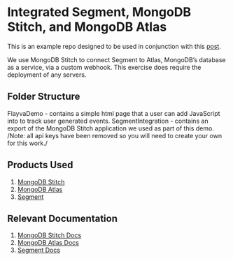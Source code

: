 # Integrated Segment, MongoDB Stitch, and MongoDB Atlas
This is an example repo designed to be used in conjunction with this [post](https://www.mongodb.com/blog/post/how-to-integrate-mongodb-atlas-and-segment-using-mongodb-stitch).

We use MongoDB Stitch to connect Segment to Atlas, MongoDB’s database as a service, via a custom webhook. This exercise does require the deployment of any servers.

## Folder Structure
FlayvaDemo - contains a simple html page that a user can add JavaScript into to track user generated events.
SegmentIntegration - contains an export of the MongoDB Stitch application we used as part of this demo. /Note: all api keys have been removed so you will need to create your own for this work./

## Products Used
1. [MongoDB Stitch](https://www.mongodb.com/stitch)
2. [MongoDB Atlas](https://www.mongodb.com/atlas)
3. [Segment](https://segment.com)

## Relevant Documentation
1. [MongoDB Stitch Docs](https://docs.mongodb.com/stitch/)
2. [MongoDB Atlas Docs](https://docs.atlas.mongodb.com/)
3. [Segment Docs](https://segment.com/docs/)
